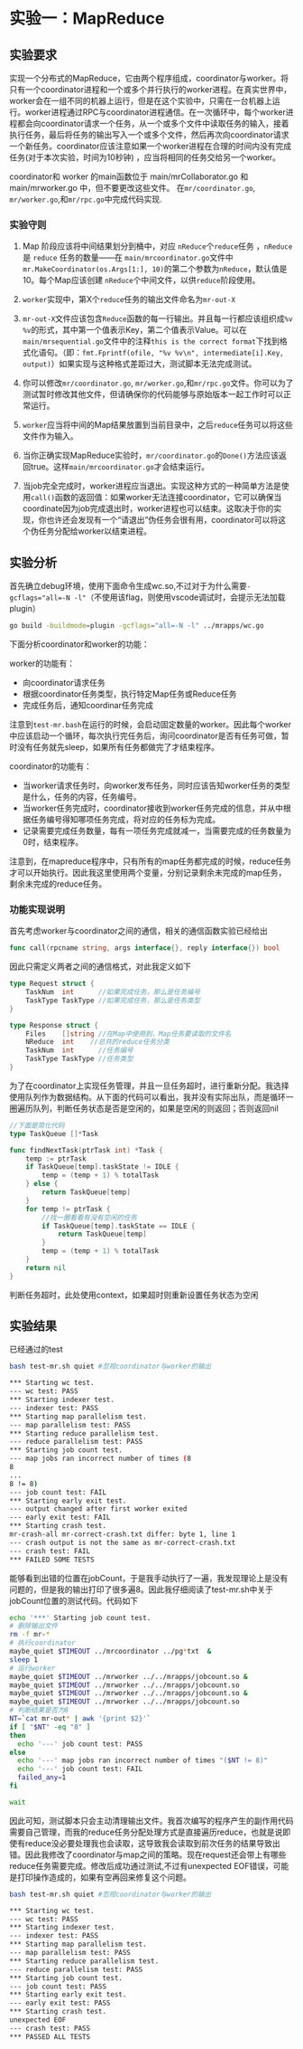 # 实验一：MapReduce

## 实验要求

实现一个分布式的MapReduce，它由两个程序组成，coordinator与worker。将只有一个coordinator进程和一个或多个并行执行的worker进程。在真实世界中，worker会在一组不同的机器上运行，但是在这个实验中，只需在一台机器上运行。worker进程通过RPC与coordinator进程通信。在一次循环中，每个worker进程都会向coordinator请求一个任务，从一个或多个文件中读取任务的输入，接着执行任务，最后将任务的输出写入一个或多个文件，然后再次向coordinator请求一个新任务。coordinator应该注意如果一个worker进程在合理的时间内没有完成任务(对于本次实验，时间为10秒钟) ，应当将相同的任务交给另一个worker。

coordinator和 worker 的main函数位于 main/mrCollaborator.go 和 main/mrworker.go 中，但不要更改这些文件。
在`mr/coordinator.go`, `mr/worker.go`,和`mr/rpc.go`中完成代码实现.

### 实验守则
1. Map 阶段应该将中间结果划分到桶中，对应 `nReduce`个`reduce`任务 ，`nReduce` 是 `reduce` 任务的数量——在 `main/mrcoordinator.go`文件中`mr.MakeCoordinator(os.Args[1:], 10)`的第二个参数为`nReduce`，默认值是10。每个Map应该创建 `nReduce`个中间文件，以供`reduce`阶段使用。

2. `worker`实现中，第X个`reduce`任务的输出文件命名为`mr-out-X`

3. `mr-out-X`文件应该包含`Reduce`函数的每一行输出。并且每一行都应该组织成`%v %v`的形式，其中第一个值表示Key，第二个值表示Value。可以在`main/mrsequential.go`文件中的注释`this is the correct format`下找到格式化语句。（即：`fmt.Fprintf(ofile, "%v %v\n", intermediate[i].Key, output)`）如果实现与这种格式差距过大，测试脚本无法完成测试。

4. 你可以修改`mr/coordinator.go`, `mr/worker.go`,和`mr/rpc.go`文件。你可以为了测试暂时修改其他文件，但请确保你的代码能够与原始版本一起工作时可以正常运行。
   
5. `worker`应当将中间的Map结果放置到当前目录中，之后`reduce`任务可以将这些文件作为输入。
   
6. 当你正确实现MapReduce实验时，`mr/coordinator.go`的`Done()`方法应该返回true。这样`main/mrcoordinator.go`才会结束运行。
   
7. 当job完全完成时，worker进程应当退出。实现这种方式的一种简单方法是使用`call()`函数的返回值：如果worker无法连接coordinator，它可以确保当coordinate因为job完成退出时，worker进程也可以结束。这取决于你的实现，你也许还会发现有一个“请退出”伪任务会很有用，coordinator可以将这个伪任务分配给worker以结束进程。

## 实验分析
首先确立debug环境，使用下面命令生成wc.so,不过对于为什么需要`-gcflags="all=-N -l"`（不使用该flag，则使用vscode调试时，会提示无法加载plugin）
```bash
go build -buildmode=plugin -gcflags="all=-N -l" ../mrapps/wc.go
```

下面分析coordinator和worker的功能：

worker的功能有：
- 向coordinator请求任务
- 根据coordinator任务类型，执行特定Map任务或Reduce任务
- 完成任务后，通知coordinar任务完成

注意到`test-mr.bash`在运行的时候，会启动固定数量的worker。因此每个worker中应该启动一个循环，每次执行完任务后，询问coordinator是否有任务可做，暂时没有任务就先sleep，如果所有任务都做完了才结束程序。

coordinator的功能有：
- 当worker请求任务时，向worker发布任务，同时应该告知worker任务的类型是什么，任务的内容，任务编号。
- 当worker任务完成时，coordinator接收到worker任务完成的信息，并从中根据任务编号得知哪项任务完成，将对应的任务标为完成。
- 记录需要完成任务数量，每有一项任务完成就减一，当需要完成的任务数量为0时，结束程序。

注意到，在mapreduce程序中，只有所有的map任务都完成的时候，reduce任务才可以开始执行。因此我这里使用两个变量，分别记录剩余未完成的map任务，剩余未完成的reduce任务。

### 功能实现说明
首先考虑worker与coordinator之间的通信，相关的通信函数实验已经给出
```go
func call(rpcname string, args interface{}, reply interface{}) bool
```
因此只需定义两者之间的通信格式，对此我定义如下
```go
type Request struct {
	TaskNum  int      //如果完成任务，那么是任务编号
	TaskType TaskType //如果完成任务，那么是任务类型
}

type Response struct {
	Files    []string //在Map中使用到，Map任务要读取的文件名
	NReduce  int    //总共的reduce任务分类
	TaskNum  int      //任务编号
	TaskType TaskType //任务类型
}
```

为了在coordinator上实现任务管理，并且一旦任务超时，进行重新分配。我选择使用队列作为数据结构。从下面的代码可以看出，我并没有实际出队，而是循环一圈遍历队列，判断任务状态是否是空闲的，如果是空闲的则返回；否则返回nil
```go
//下面是简化代码
type TaskQueue []*Task

func findNextTask(ptrTask int) *Task {
	temp := ptrTask
	if TaskQueue[temp].taskState != IDLE {
		temp = (temp + 1) % totalTask
	} else {
		return TaskQueue[temp]
	}
	for temp != ptrTask {
		//找一圈看看有没有空闲的任务
		if TaskQueue[temp].taskState == IDLE {
			return TaskQueue[temp]
		}
		temp = (temp + 1) % totalTask
	}
	return nil
}
```
判断任务超时，此处使用context，如果超时则重新设置任务状态为空闲
## 实验结果
已经通过的test
```bash
bash test-mr.sh quiet #忽视coordinator与worker的输出

*** Starting wc test.
--- wc test: PASS
*** Starting indexer test.
--- indexer test: PASS
*** Starting map parallelism test.
--- map parallelism test: PASS
*** Starting reduce parallelism test.
--- reduce parallelism test: PASS
*** Starting job count test.
--- map jobs ran incorrect number of times (8
8
...
8 != 8)
--- job count test: FAIL
*** Starting early exit test.
--- output changed after first worker exited
--- early exit test: FAIL
*** Starting crash test.
mr-crash-all mr-correct-crash.txt differ: byte 1, line 1
--- crash output is not the same as mr-correct-crash.txt
--- crash test: FAIL
*** FAILED SOME TESTS
```
能够看到出错的位置在jobCount，于是我手动执行了一遍，我发现理论上是没有问题的，但是我的输出打印了很多遍8。因此我仔细阅读了test-mr.sh中关于jobCount位置的测试代码。代码如下
```bash
echo '***' Starting job count test.
# 删除输出文件
rm -f mr-*
# 执行coordinator
maybe_quiet $TIMEOUT ../mrcoordinator ../pg*txt  &
sleep 1
# 运行worker
maybe_quiet $TIMEOUT ../mrworker ../../mrapps/jobcount.so &
maybe_quiet $TIMEOUT ../mrworker ../../mrapps/jobcount.so
maybe_quiet $TIMEOUT ../mrworker ../../mrapps/jobcount.so &
maybe_quiet $TIMEOUT ../mrworker ../../mrapps/jobcount.so
# 判断结果是否为8
NT=`cat mr-out* | awk '{print $2}'`
if [ "$NT" -eq "8" ]
then
  echo '---' job count test: PASS
else
  echo '---' map jobs ran incorrect number of times "($NT != 8)"
  echo '---' job count test: FAIL
  failed_any=1
fi

wait
```
因此可知，测试脚本只会主动清理输出文件。我首次编写的程序产生的副作用代码需要自己管理，而我的reduce任务分配处理方式是直接遍历reduce，也就是说即使有reduce没必要处理我也会读取，这导致我会读取到前次任务的结果导致出错。因此我修改了coordinator与map之间的策略。现在request还会带上有哪些reduce任务需要完成。修改后成功通过测试,不过有unexpected EOF错误，可能是打印操作造成的，如果有空再回来修复这个问题。
```bash
bash test-mr.sh quiet #忽视coordinator与worker的输出

*** Starting wc test.
--- wc test: PASS
*** Starting indexer test.
--- indexer test: PASS
*** Starting map parallelism test.
--- map parallelism test: PASS
*** Starting reduce parallelism test.
--- reduce parallelism test: PASS
*** Starting job count test.
--- job count test: PASS
*** Starting early exit test.
--- early exit test: PASS
*** Starting crash test.
unexpected EOF
--- crash test: PASS
*** PASSED ALL TESTS
```